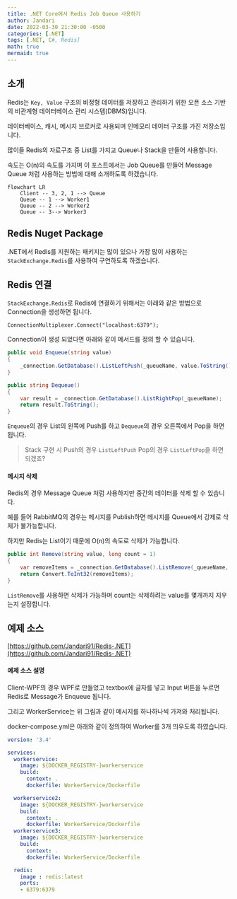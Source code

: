 ```yaml
---
title: .NET Core에서 Redis Job Queue 사용하기
author: Jandari
date: 2022-03-30 21:30:00 -0500
categories: [.NET]
tags: [.NET, C#, Redis]
math: true
mermaid: true
---
```


## 소개

Redis는 `Key, Value` 구조의 비정형 데이터를 저장하고 관리하기 위한 오픈 소스 기반의 비관계형 데이터베이스 관리 시스템(DBMS)입니다.

데이터베이스, 캐시, 메시지 브로커로 사용되며 인메모리 데이터 구조를 가진 저장소입니다.

많이들 Redis의 자료구조 중 List를 가지고 Queue나 Stack을 만들어 사용합니다.

속도는 O(n)의 속도를 가지며 이 포스트에서는 Job Queue를 만들어 Message Queue 처럼 사용하는 방법에 대해 소개하도록 하겠습니다.

```mermaid
flowchart LR
    Client -- 3, 2, 1 --> Queue
    Queue -- 1 --> Worker1
    Queue -- 2 --> Worker2
    Queue -- 3--> Worker3
```

## Redis Nuget Package

.NET에서 Redis를 지원하는 패키지는 많이 있으나 가장 많이 사용하는 `StackExchange.Redis`를 사용하여 구연하도록 하겠습니다.

## Redis 연결

`StackExchange.Redis`로 Redis에 연결하기 위해서는 아래와 같은 방법으로 Connection을 생성하면 됩니다.

```
ConnectionMultiplexer.Connect("localhost:6379");
```

Connection이 생성 되었다면 아래와 같이 메서드를 정의 할 수 있습니다.

```cs
public void Enqueue(string value)
{
    _connection.GetDatabase().ListLeftPush(_queueName, value.ToString());
}

public string Dequeue()
{
    var result = _connection.GetDatabase().ListRightPop(_queueName);
    return result.ToString();
}
```

`Enqueue`의 경우 List의 왼쪽에 Push를 하고 `Dequeue`의 경우 오른쪽에서 Pop을 하면 됩니다.

> Stack 구현 시 Push의 경우 `ListLeftPush` Pop의 경우 `ListLeftPop`을 하면 되겠죠?

#### 메시지 삭제

Redis의 경우 Message Queue 처럼 사용하지만 중간의 데이터를 삭제 할 수 있습니다.

예를 들어 RabbitMQ의 경우는 메시지를 Publish하면 메시지를 Queue에서 강제로 삭제가 불가능합니다.

하지만 Redis는 List이기 때문에 O(n)의 속도로 삭제가 가능합니다.

```cs
public int Remove(string value, long count = 1)
{
    var removeItems = _connection.GetDatabase().ListRemove(_queueName, value.ToString(), count);
    return Convert.ToInt32(removeItems);
}
```

`ListRemove`를 사용하면 삭제가 가능하며 count는 삭제하려는 value를 몇개까지 지우는지 설정합니다.

## 예제 소스

[https://github.com/Jandari91/Redis-.NET](https://github.com/Jandari91/Redis-.NET)

#### 예제 소스 설명

Client-WPF의 경우 WPF로 만들었고 textbox에 글자를 넣고 Input 버튼을 누르면 Redis로 Message가 Enqueue 됩니다.

그리고 WorkerService는 위 그림과 같이 메시지를 하나하나씩 가져와 처리됩니다.

docker-compose.yml은 아래와 같이 정의하여 Worker를 3개 띄우도록 하였습니다.

```yml
version: '3.4'

services:
  workerservice:
    image: ${DOCKER_REGISTRY-}workerservice
    build:
      context: .
      dockerfile: WorkerService/Dockerfile

  workerservice2:
    image: ${DOCKER_REGISTRY-}workerservice
    build:
      context: .
      dockerfile: WorkerService/Dockerfile
  workerservice3:
    image: ${DOCKER_REGISTRY-}workerservice
    build:
      context: .
      dockerfile: WorkerService/Dockerfile

  redis:
    image : redis:latest
    ports:
    - 6379:6379
```